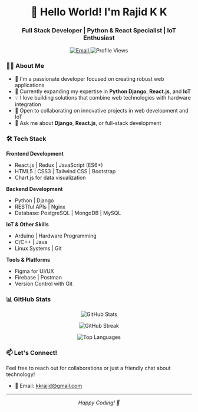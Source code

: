 <h1 align="center">👋 Hello World! I'm Rajid K K</h1>
<h3 align="center">Full Stack Developer | Python & React Specialist | IoT Enthusiast</h3>

<p align="center">
  <a href="mailto:kkrajid@gmail.com">
    <img src="https://img.shields.io/badge/Email-Contact%20Me-blue?style=for-the-badge&logo=gmail" alt="Email" />
  </a>
  <img src="https://komarev.com/ghpvc/?username=kkrajid&label=Profile%20Views&color=0e75b6&style=for-the-badge" alt="Profile Views" />
</p>

### 👨‍💻 About Me

- 🔭 I'm a passionate developer focused on creating robust web applications
- 🌱 Currently expanding my expertise in **Python Django**, **React.js**, and **IoT**
- 💡 I love building solutions that combine web technologies with hardware integration
- 👯 Open to collaborating on innovative projects in web development and IoT
- 💬 Ask me about **Django**, **React.js**, or full-stack development

### 🛠️ Tech Stack

**Frontend Development**
- React.js | Redux | JavaScript (ES6+)
- HTML5 | CSS3 | Tailwind CSS | Bootstrap
- Chart.js for data visualization

**Backend Development**
- Python | Django
- RESTful APIs | Nginx
- Database: PostgreSQL | MongoDB | MySQL

**IoT & Other Skills**
- Arduino | Hardware Programming
- C/C++ | Java
- Linux Systems | Git

**Tools & Platforms**
- Figma for UI/UX
- Firebase | Postman
- Version Control with Git

### 📊 GitHub Stats

<p align="center">
  <img src="https://github-readme-stats.vercel.app/api?username=kkrajid&show_icons=true&theme=dracula" alt="GitHub Stats" />
</p>

<p align="center">
  <img src="https://github-readme-streak-stats.herokuapp.com/?user=kkrajid&theme=dracula" alt="GitHub Streak" />
</p>

<p align="center">
  <img src="https://github-readme-stats.vercel.app/api/top-langs/?username=kkrajid&layout=compact&theme=dracula" alt="Top Languages" />
</p>

### 📫 Let's Connect!
Feel free to reach out for collaborations or just a friendly chat about technology!
- 📧 Email: kkrajid@gmail.com

---
<p align="center">
  <i>Happy Coding! 🚀</i>
</p>
